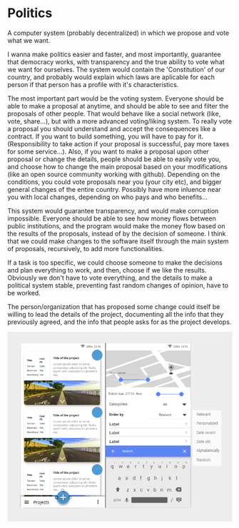 # Politics
A computer system (probably decentralized) in which we propose and vote what we want.

I wanna make politics easier and faster, and most importantly, guarantee that democracy works, with transparency and the true ability to vote what we want for ourselves. The system would contain the 'Constitution' of our country, and probably would explain which laws are aplicable for each person if that person has a profile with it's characteristics.

The most important part would be the voting system. Everyone should be able to make a proposal at anytime, and should be able to see and filter the proposals of other people. That would behave like a social network (like, vote, share...), but with a more advanced voting/liking system. To really vote a proposal you should understand and accept the consequences like a contract. If you want to build something, you will have to pay for it. (Responsibility to take action if your proposal is successful, pay more taxes for some service...). Also, if you want to make a proposal upon other proposal or change the details, people should be able to easily vote you, and choose how to change the main proposal based on your modifications (like an open source community working with github). Depending on the conditions, you could vote proposals near you (your city etc), and bigger general changes of the entire country. Possibly have more inluence near you with local changes, depending on who pays and who benefits...

This system would guarantee transparency, and would make corruption impossible. Everyone should be able to see how money flows between public institutions, and the program would make the money flow based on the results of the proposals, instead of by the decision of someone. I think that we could make changes to the software itself through the main system of proposals, recursively, to add more functionalities.

If a task is too specific, we could choose someone to make the decisions and plan everything to work, and then, choose if we like the results. Obviously we don't have to vote everything, and the details to make a political system stable, preventing fast random changes of opinion, have to be worked.

The person/organization that has proposed some change could itself be willing to lead the details of the project, documenting all the info that they previously agreed, and the info that people asks for as the project develops.


![sketch.png](files/sketch.png)
